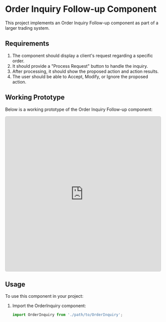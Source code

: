 # Order Inquiry Follow-up Component

This project implements an Order Inquiry Follow-up component as part of a larger trading system.

## Requirements

1. The component should display a client's request regarding a specific order.
2. It should provide a "Process Request" button to handle the inquiry.
3. After processing, it should show the proposed action and action results.
4. The user should be able to Accept, Modify, or Ignore the proposed action.

## Working Prototype

Below is a working prototype of the Order Inquiry Follow-up component:

<iframe
    src="https://greg643.github.io/?path=/story/components-orderinquiry--default&full=1&shortcuts=false&singleStory=true"
    width="100%"
    height="500px"
    style="border: 1px solid #ccc; border-radius: 4px;"
    allowfullscreen
></iframe>

## Usage

To use this component in your project:

1. Import the OrderInquiry component:
   ```jsx
   import OrderInquiry from './path/to/OrderInquiry';
